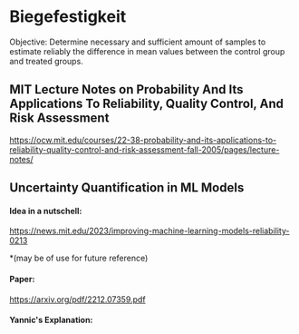 # Biegefestigkeit

Objective:
Determine necessary and sufficient amount of samples to estimate reliably the difference in mean values between the control group and treated groups.


## MIT Lecture Notes on Probability And Its Applications To Reliability, Quality Control, And Risk Assessment
https://ocw.mit.edu/courses/22-38-probability-and-its-applications-to-reliability-quality-control-and-risk-assessment-fall-2005/pages/lecture-notes/


## Uncertainty Quantification in ML Models

#### Idea in a nutschell:
https://news.mit.edu/2023/improving-machine-learning-models-reliability-0213

*(may be of use for future reference)

#### Paper:
https://arxiv.org/pdf/2212.07359.pdf

#### Yannic's Explanation:
